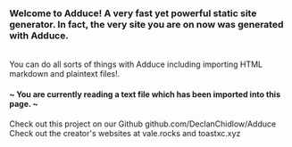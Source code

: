 ### Welcome to Adduce! A very fast yet powerful static site generator. In fact, the very site you are on now was generated with Adduce.
<br>
You can do all sorts of things with Adduce including importing HTML markdown and plaintext files!.

#### ~ You are currently reading a text file which has been imported into this page. ~

Check out this project on our Github github.com/DeclanChidlow/Adduce Check out the creator's websites at vale.rocks and toastxc.xyz
